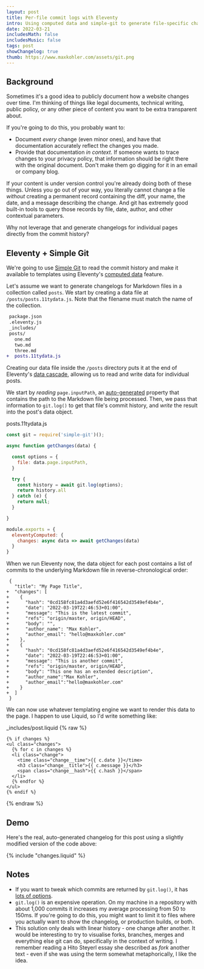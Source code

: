 ```yaml
---
layout: post
title: Per-file commit logs with Eleventy
intro: Using computed data and simple-git to generate file-specific changelogs.
date: 2022-03-21
includesMath: false
includesMusic: false
tags: post
showChangelog: true
thumb: https://www.maxkohler.com/assets/git.png
---
```


## Background

Sometimes it's a good idea to publicly document how a website changes over time. I'm thinking of things like legal documents, technical writing, public policy, or any other piece of content you want to be extra transparent about.

If you're going to do this, you probably want to:

- Document _every_ change (even minor ones), and have that documentation accurately reflect the changes you made.
- Provide that documentation _in context_. If someone wants to trace changes to your privacy policy, that information should be right there with the original document. Don't make them go digging for it in an email or company blog.

If your content is under version control you're already doing both of these things. Unless you go out of your way, you literally cannot change a file _without_ creating a permanent record containing the diff, your name, the date, and a message describing the change. And git has extremely good built-in tools to query those records by file, date, author, and other contextual parameters.

Why not leverage that and generate changelogs for individual pages directly from the commit history?

## Eleventy + Simple Git

We're going to use [Simple Git](https://www.npmjs.com/package/simple-git) to read the commit history and make it available to templates using Eleventy's [computed data](https://www.11ty.dev/docs/data-computed/) feature.

Let's assume we want to generate changelogs for Markdown files in a collection called `posts`. We start by creating a data file at `/posts/posts.11tydata.js`. Note that the filename must match the name of the collection.

```diff
 package.json
 .eleventy.js
 _includes/
 posts/
   one.md
   two.md
   three.md
+  posts.11tydata.js
```

Creating our data file inside the `/posts` directory puts it at the end of Eleventy's [data cascade](https://www.11ty.dev/docs/data-cascade/), allowing us to read and write data for individual posts.

We start by _reading_ `page.inputPath`, an [auto-generated](https://www.11ty.dev/docs/data-eleventy-supplied/) property that contains the path to the Markdown file being processed. Then, we pass that information to `git.log()` to get that file's commit history, and _write_ the result into the post's data object.

<span class="code__title">posts.11tydata.js</span>
```js
const git = require('simple-git')();

async function getChanges(data) {

  const options = {
    file: data.page.inputPath,
  }

  try {
    const history = await git.log(options);
    return history.all
  } catch (e) {
    return null;
  }

}

module.exports = {
  eleventyComputed: {
    changes: async data => await getChanges(data)
  }
}
```

When we run Eleventy now, the data object for each post contains a list of commits to the underlying Markdown file in reverse-chronological order:

```diff-json
 {
   "title": "My Page Title",
+  "changes": [
+    {
+      "hash": "0cd158fc81a4d3aefd52e6f416542d3549ef4b4e",
+      "date": "2022-03-19T22:46:53+01:00",
+      "message": "This is the latest commit",
+      "refs": "ori­gin/​mas­ter, ori­gin/​HEAD",
+      "body": "",
+      "au­thor_­name": "Max Kohler",
+      "author_email": "hello@maxkohler.com"
+    },
+    {
+      "hash": "0cd158fc81a4d3aefd52e6f416542d3549ef4b4e",
+      "date": "2022-03-19T22:46:53+01:00",
+      "message": "This is another commit",
+      "refs": "ori­gin/​mas­ter, ori­gin/​HEAD",
+      "body": "This one has an extended description",
+      "au­thor_­name":"Max Kohler",
+      "author_email":"hello@maxkohler.com"
+    }
+  ]
 }
```

We can now use whatever templating engine we want to render this data to the page. I happen to use Liquid, so I'd write something like:

<span class="code__title">_includes/post.liquid</span>
{% raw %}

```liquid
{% if changes %}
<ul class="changes">
  {% for c in changes %}
  <li class="change">
    <time class="change__time">{{ c.date }}</time>
    <h3 class="change__title">{{ c.message }}</h3>
    <span class="change__hash">{{ c.hash }}</span>
  </li>
  {% endfor %}
</ul>
{% endif %}
```

{% endraw %}

## Demo

Here's the real, auto-generated changelog for this post using a slightly modified version of the code above:

{% include "changes.liquid" %}

## Notes

- If you want to tweak which commits are returned by `git.log()`, it has [lots of  options](https://github.com/steveukx/git-js#git-log). 
- `git.log()` is an expensive operation. On my machine in a repository with about 1,000 commits it increases my average processing from 50 to 150ms. If you're going to do this, you might want to limit it to files where you actually want to show the changelog, or production builds, or both.
- This solution only deals with linear history - one change after another. It would be interesting to try to visualise forks, branches, merges and everything else git can do, specifically in the context of writing. I remember reading a Hito Steyerl essay she described as _fork_ another text - even if she was using the term somewhat metaphorically, I like the idea.